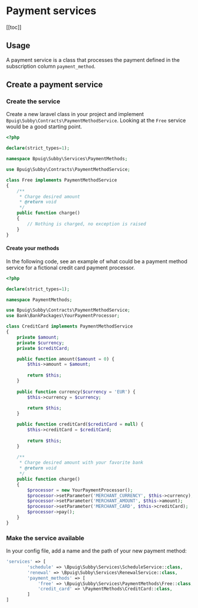 # Payment services

[[toc]]

## Usage

A payment service is a class that processes the payment defined in the subscription column `payment_method`.

## Create a payment service

### Create the service

Create a new laravel class in your project and implement `Bpuig\Subby\Contracts\PaymentMethodService`. Looking at
the `Free`
service would be a good starting point.

```php
<?php

declare(strict_types=1);

namespace Bpuig\Subby\Services\PaymentMethods;

use Bpuig\Subby\Contracts\PaymentMethodService;

class Free implements PaymentMethodService
{
    /**
     * Charge desired amount
     * @return void
     */
    public function charge()
    {
        // Nothing is charged, no exception is raised
    }
}
```

#### Create your methods

In the following code, see an example of what could be a payment method service for a fictional credit card payment
processor.

```php
<?php

declare(strict_types=1);

namespace PaymentMethods;

use Bpuig\Subby\Contracts\PaymentMethodService;
use Bank\BankPackages\YourPaymentProcessor;

class CreditCard implements PaymentMethodService
{
    private $amount;
    private $currency;
    private $creditCard;

    public function amount($amount = 0) {
        $this->amount = $amount;
        
        return $this;
    }
    
    public function currency($currency = 'EUR') {
        $this->currency = $currency;
        
        return $this;
    }

    public function creditCard($creditCard = null) {
        $this->creditCard = $creditCard;
        
        return $this;
    }
     
    /**
     * Charge desired amount with your favorite bank
     * @return void
     */
    public function charge()
    {
        $processor = new YourPaymentProcessor();
        $processor->setParameter('MERCHANT_CURRENCY', $this->currency);
        $processor->setParameter('MERCHANT_AMOUNT', $this->amount);
        $processor->setParameter('MERCHANT_CARD', $this->creditCard);
        $processor->pay();
    }
}
```

### Make the service available

In your config file, add a name and the path of your new payment method:

```php 
'services' => [
        'schedule' => \Bpuig\Subby\Services\ScheduleService::class,
        'renewal' => \Bpuig\Subby\Services\RenewalService::class,
        'payment_methods' => [
            'free' => \Bpuig\Subby\Services\PaymentMethods\Free::class,
            'credit_card' => \PaymentMethods\CreditCard::class,
        ]
]
```
